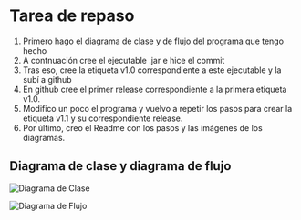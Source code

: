 
# Tarea de repaso

1. Primero hago el diagrama de clase y de flujo del programa que tengo hecho
2. A contnuación cree el ejecutable .jar e hice el commit
3. Tras eso, cree la etiqueta v1.0 correspondiente a este ejecutable y la subí a github
4. En github cree el primer release correspondiente a la primera etiqueta v1.0.
5. Modifico un poco el programa y vuelvo a repetir los pasos para crear la etiqueta v1.1 y su correspondiente release.
6. Por último, creo el Readme con los pasos y las imágenes de los diagramas.

## Diagrama de clase y diagrama de flujo

![Diagrama de Clase](/img/DiagramaClase)

![Diagrama de Flujo](/img/DiagramaFlujo)
